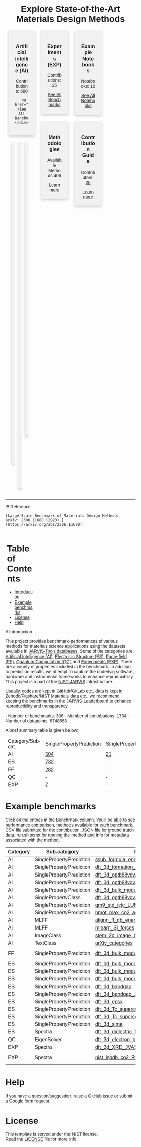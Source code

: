 [LICENSE]: https://github.com/usnistgov/jarvis/blob/master/LICENSE.rst
<!--
<div class="menu-logo">
    <img src="https://www.ctcms.nist.gov/~knc6/static/JARVIS-DFT/images/nist-logo.jpg" alt="" width="100" height="auto"/>
</div>
-->

<style>
* {
  box-sizing: border-box;
}

.column {
  float: left;
  width: 33.33%;
  padding: 5px;
}

/* Clearfix (clear floats) */
.row::after {
  content: "";
  clear: both;
  display: table;
}

* {
  box-sizing: border-box;
}

body {
  font-family: Arial, Helvetica, sans-serif;
}

/* Float four columns side by side */
.column {
  float: left;
  width: 25%;
  padding: 0 10px;
}

/* Remove extra left and right margins, due to padding */
.row {margin: 0 -5px;}

/* Clear floats after the columns */
.row:after {
  content: "";
  display: table;
  clear: both;
}

/* Responsive columns */
@media screen and (max-width: 600px) {
  .column {
    width: 100%;
    display: block;
    margin-bottom: 20px;
  }
}

/* Style the counter cards */
.card {
  box-shadow: 0 4px 8px 0 rgba(0, 0, 0, 0.2);
  padding: 20px;
  text-align: center;
  background-color: #f1f1f1;
  margin-bottom: 20px;
}

</style>


<h1 style="text-align:center;">Explore State-of-the-Art Materials Design Methods</h1>
<div class="row">
  <div class="column">
    <div class="card">
<h3>Artificial intelligence (AI)</h3><p>Contributions: 680</p>

      <a href="./AI" >See All Benchmarks</a>
    </div>
  </div>

  <div class="column">
    <div class="card">
<h3>Electronic Struct. (ES)</h3><p>Contributions: 742</p>
      <a href="./ES" >See All Benchmarks</a>
    </div>
  </div>

  <div class="column">
    <div class="card">
<h3>Force-field (FF)/potentials</h3><p>Contributions 282</p>
      <a href="./FF" >See All Benchmarks</a>
    </div>
  </div>

  <div class="column">
    <div class="card">
<h3>Quantum Comput. (QC) </h3><p>Contributions: 6</p>
      <a href="./QC" >See All Benchmarks</a>
    </div>
  </div>

</div>
<div class="row">

  <div class="column">
    <div class="card">
<h3>Experiments (EXP)</h3><p>Contributions: 25</p>
      <a href="./EXP" >See All Benchmarks</a>
    </div>
  </div>

  <div class="column">
    <div class="card">
      <h3>Example Notebooks</h3><p>Notebooks: 16</p>
      <a href="./notebooks" >See All Notebooks</a>
    </div>
  </div>


  <div class="column">
    <div class="card">
<h3>Methodologies</h3><p>Available Methods:406</p>
      <a href="https://github.com/usnistgov/jarvis_leaderboard/tree/main/jarvis_leaderboard/contributions">Learn more</a>
    </div>
  </div>

  <div class="column">
    <div class="card">
<h3>Contribution Guide</h3><p>Contributors: <a href="https://github.com/usnistgov/jarvis_leaderboard/graphs/contributors" >26</a></p>
      <a href="./guide" >Learn more</a>
    </div>
  </div>

</div>

---

!!! Reference

    [Large Scale Benchmark of Materials Design Methods, arXiv: 2306.11688 (2023) ](https://arxiv.org/abs/2306.11688)



<div class="row">
<div class="column">
<h1 id="table-of-contents">Table of Contents</h1>
<ul>
<li><a href="#intro">Introduction</a></li>
<li><a href="#example">Example benchmarks</a></li>
<li><a href="#license">License</a></li>
<li><a href="#help">Help</a></li>
</ul> 
</div>
<!--
<div class="column">
<iframe width="420" align="center" height="215" src="https://www.youtube.com/embed/QDx3jSIwpMo?autoplay=1&mute=1" frameborder="0" allowfullscreen></iframe>
</div>
-->
</div>
<a name="intro"></a>
# Introduction

This project provides benchmark-performances of various methods for materials science applications using the datasets available in [JARVIS-Tools databases](https://jarvis-tools.readthedocs.io/en/master/databases.html). Some of the categories are: [Artificial Intelligence (AI)](./AI), [Electronic Structure (ES)](./ES), [Force-field (FF)](./FF), [Quantum Computation (QC)](./QC) and [Experiments (EXP)](./EXP). There are a variety of properties included in the benchmark.
In addition to prediction results, we attempt to capture the underlyig software, hardware and instrumental frameworks to enhance reproducibility. This project is a part of the [NIST-JARVIS](https://jarvis.nist.gov) infrastructure.

Usually, codes are kept in GitHub/GitLab etc., data is kept in Zenodo/Figshare/NIST Materials data etc., we recommend keeping the benchmarks in the JARVIS-Leaderboard to enhance reproducibility and transparency. 

<!--number_of_benchmarks--> - Number of benchmarks: 306

<!--number_of_contributions--> - Number of contributions: 1734

<!--number_of_datapoints--> - Number of datapoints: 8748583

<!-- [Learn how to add benchmarks below](#add) -->
<!-- <p style="text-align:center;"><img align="middle" src="https://www.ctcms.nist.gov/~knc6/images/logo/jarvis-mission.png"  width="40%" height="20%"></p>-->





A brief summary table is given below:


<!--summary_table--><table style="width:100%" id="j_table"><thead><td>Category/Sub-cat.</td><td>SinglePropertyPrediction</td><td>SinglePropertyClass</td><td>MLFF</td><td>TextClass</td><td>TokenClass</td><td>TextSummary</td><td>TextGen</td><td>AtomGen</td><td>ImageClass</td><td>Spectra</td><td>EigenSolver</td><tr><td>AI</td><td><a href="./AI/SinglePropertyPrediction" target="_blank">504</a></td><td><a href="./AI/SinglePropertyClass" target="_blank">21</a></td><td><a href="./AI/MLFF" target="_blank">116</a></td><td><a href="./AI/TextClass" target="_blank">28</a></td><td><a href="./AI/TokenClass" target="_blank">1</a></td><td><a href="./AI/TextSummary" target="_blank">1</a></td><td><a href="./AI/TextGen" target="_blank">3</a></td><td><a href="./AI/AtomGen" target="_blank">3</a></td><td><a href="./AI/ImageClass" target="_blank">2</a></td><td><a href="./AI/Spectra" target="_blank">1</a></td><td>-</td><tr><tr><td>ES</td><td><a href="./ES/SinglePropertyPrediction" target="_blank">732</a></td><td>-</td><td>-</td><td>-</td><td>-</td><td>-</td><td>-</td><td>-</td><td>-</td><td><a href="./ES/Spectra" target="_blank">10</a></td><td>-</td><tr><tr><td>FF</td><td><a href="./FF/SinglePropertyPrediction" target="_blank">282</a></td><td>-</td><td>-</td><td>-</td><td>-</td><td>-</td><td>-</td><td>-</td><td>-</td><td>-</td><td>-</td><tr><tr><td>QC</td><td>-</td><td>-</td><td>-</td><td>-</td><td>-</td><td>-</td><td>-</td><td>-</td><td>-</td><td>-</td><td><a href="./QC/EigenSolver" target="_blank">6</a></td><tr><tr><td>EXP</td><td><a href="./EXP/SinglePropertyPrediction" target="_blank">7</a></td><td>-</td><td>-</td><td>-</td><td>-</td><td>-</td><td>-</td><td>-</td><td>-</td><td><a href="./EXP/Spectra" target="_blank">18</a></td><td>-</td><tr></table>





<a name="example"></a>
# Example benchmarks
Click on the entries in the Benchmark column. You'll be able to see performance comparison, methods available for each benchmark, CSV file submitted for the contribution, JSON file for ground trutch data, run.sh script for running the method and Info for metadata associated with the method.

<!--table_content--><table style="width:100%" id="j_table"><thead><tr><th>Category</th><th>Sub-category</th><th>Benchmark</th><th>Method</th><th>Metric</th><th>Score</th><th>Team</th><th>Dataset</th><th>Size</th></tr></thead><tr><td>AI</td><td>SinglePropertyPrediction</td><td><a href="./AI/SinglePropertyPrediction/ssub_formula_energy" target="_blank">ssub_formula_energy</a></td><td><a href="https://github.com/usnistgov/jarvis_leaderboard/tree/main/jarvis_leaderboard/contributions/ElemNet2_TL" target="_blank">ElemNet2_TL</a></td><td>MAE</td><td>0.0924</td><td>NorthWestern_University</td><td>ssub</td><td>1726</td></tr><tr><td>AI</td><td>SinglePropertyPrediction</td><td><a href="./AI/SinglePropertyPrediction/dft_3d_formation_energy_peratom" target="_blank">dft_3d_formation_energy_peratom</a></td><td><a href="https://github.com/usnistgov/jarvis_leaderboard/tree/main/jarvis_leaderboard/contributions/kgcnn_coGN" target="_blank">kgcnn_coGN</a></td><td>MAE</td><td>0.0271</td><td>kgcnn</td><td>dft_3d</td><td>55713</td></tr><tr><td>AI</td><td>SinglePropertyPrediction</td><td><a href="./AI/SinglePropertyPrediction/dft_3d_optb88vdw_bandgap" target="_blank">dft_3d_optb88vdw_bandgap</a></td><td><a href="https://github.com/usnistgov/jarvis_leaderboard/tree/main/jarvis_leaderboard/contributions/kgcnn_coGN" target="_blank">kgcnn_coGN</a></td><td>MAE</td><td>0.1219</td><td>kgcnn</td><td>dft_3d</td><td>55713</td></tr><tr><td>AI</td><td>SinglePropertyPrediction</td><td><a href="./AI/SinglePropertyPrediction/dft_3d_optb88vdw_total_energy" target="_blank">dft_3d_optb88vdw_total_energy</a></td><td><a href="https://github.com/usnistgov/jarvis_leaderboard/tree/main/jarvis_leaderboard/contributions/kgcnn_coGN" target="_blank">kgcnn_coGN</a></td><td>MAE</td><td>0.0262</td><td>kgcnn</td><td>dft_3d</td><td>55713</td></tr><tr><td>AI</td><td>SinglePropertyPrediction</td><td><a href="./AI/SinglePropertyPrediction/dft_3d_bulk_modulus_kv" target="_blank">dft_3d_bulk_modulus_kv</a></td><td><a href="https://github.com/usnistgov/jarvis_leaderboard/tree/main/jarvis_leaderboard/contributions/kgcnn_coNGN" target="_blank">kgcnn_coNGN</a></td><td>MAE</td><td>8.7022</td><td>kgcnn</td><td>dft_3d</td><td>19680</td></tr><tr><td>AI</td><td>SinglePropertyClass</td><td><a href="./AI/SinglePropertyClass/dft_3d_optb88vdw_bandgap" target="_blank">dft_3d_optb88vdw_bandgap</a></td><td><a href="https://github.com/usnistgov/jarvis_leaderboard/tree/main/jarvis_leaderboard/contributions/matminer_xgboost" target="_blank">matminer_xgboost</a></td><td>ACC</td><td>0.9361</td><td>UofT</td><td>dft_3d</td><td>55713</td></tr><tr><td>AI</td><td>SinglePropertyPrediction</td><td><a href="./AI/SinglePropertyPrediction/qm9_std_jctc_LUMO" target="_blank">qm9_std_jctc_LUMO</a></td><td><a href="https://github.com/usnistgov/jarvis_leaderboard/tree/main/jarvis_leaderboard/contributions/alignn_model" target="_blank">alignn_model</a></td><td>MAE</td><td>0.0175</td><td>ALIGNN</td><td>qm9_std_jctc</td><td>130829</td></tr><tr><td>AI</td><td>SinglePropertyPrediction</td><td><a href="./AI/SinglePropertyPrediction/hmof_max_co2_adsp" target="_blank">hmof_max_co2_adsp</a></td><td><a href="https://github.com/usnistgov/jarvis_leaderboard/tree/main/jarvis_leaderboard/contributions/matminer_xgboost" target="_blank">matminer_xgboost</a></td><td>MAE</td><td>0.4622</td><td>UofT</td><td>hmof</td><td>137651</td></tr><tr><td>AI</td><td>MLFF</td><td><a href="./AI/MLFF/alignn_ff_db_energy" target="_blank">alignn_ff_db_energy</a></td><td><a href="https://github.com/usnistgov/jarvis_leaderboard/tree/main/jarvis_leaderboard/contributions/alignnff_pretrained_wt0.1" target="_blank">alignnff_pretrained_wt0.1</a></td><td>MAE</td><td>0.0342</td><td>JARVIS</td><td>alignn_ff_db</td><td>307111</td></tr><tr><td>AI</td><td>MLFF</td><td><a href="./AI/MLFF/mlearn_Si_forces" target="_blank">mlearn_Si_forces</a></td><td><a href="https://github.com/usnistgov/jarvis_leaderboard/tree/main/jarvis_leaderboard/contributions/alignnff_mlearn_wt1" target="_blank">alignnff_mlearn_wt1</a></td><td>MULTIMAE</td><td>0.06942387617720659</td><td>JARVIS</td><td>mlearn_Si</td><td>239</td></tr><tr><td>AI</td><td>ImageClass</td><td><a href="./AI/ImageClass/stem_2d_image_bravais_class" target="_blank">stem_2d_image_bravais_class</a></td><td><a href="https://github.com/usnistgov/jarvis_leaderboard/tree/main/jarvis_leaderboard/contributions/densenet_model" target="_blank">densenet_model</a></td><td>ACC</td><td>0.8304</td><td>JARVIS</td><td>stem_2d_image</td><td>9150</td></tr><tr><td>AI</td><td>TextClass</td><td><a href="./AI/TextClass/arXiv_categories" target="_blank">arXiv_categories</a></td><td><a href="https://github.com/usnistgov/jarvis_leaderboard/tree/main/jarvis_leaderboard/contributions/svc_model_text_title_abstract" target="_blank">svc_model_text_title_abstract</a></td><td>ACC</td><td>0.9082</td><td>ChemNLP</td><td>arXiv</td><td>100994</td></tr><tr><td>FF</td><td>SinglePropertyPrediction</td><td><a href="./FF/SinglePropertyPrediction/dft_3d_bulk_modulus_JVASP_816_Al" target="_blank">dft_3d_bulk_modulus_JVASP_816_Al</a></td><td><a href="https://github.com/usnistgov/jarvis_leaderboard/tree/main/jarvis_leaderboard/contributions/2017--Kim-J-S--Pt-Al--LAMMPS--ipr1" target="_blank">2017--Kim-J-S--Pt-Al--LAMMPS--ipr1</a></td><td>MAE</td><td>0.0114</td><td>IPR</td><td>dft_3d</td><td>1</td></tr><tr><td>ES</td><td>SinglePropertyPrediction</td><td><a href="./ES/SinglePropertyPrediction/dft_3d_bulk_modulus_JVASP_816_Al" target="_blank">dft_3d_bulk_modulus_JVASP_816_Al</a></td><td><a href="https://github.com/usnistgov/jarvis_leaderboard/tree/main/jarvis_leaderboard/contributions/vasp_optcx13" target="_blank">vasp_optcx13</a></td><td>MAE</td><td>0.2</td><td>JARVIS</td><td>dft_3d</td><td>1</td></tr><tr><td>ES</td><td>SinglePropertyPrediction</td><td><a href="./ES/SinglePropertyPrediction/dft_3d_bulk_modulus" target="_blank">dft_3d_bulk_modulus</a></td><td><a href="https://github.com/usnistgov/jarvis_leaderboard/tree/main/jarvis_leaderboard/contributions/vasp_opt86b" target="_blank">vasp_opt86b</a></td><td>MAE</td><td>4.6619</td><td>JARVIS</td><td>dft_3d</td><td>21</td></tr><tr><td>ES</td><td>SinglePropertyPrediction</td><td><a href="./ES/SinglePropertyPrediction/dft_3d_bulk_modulus_JVASP_1002_Si" target="_blank">dft_3d_bulk_modulus_JVASP_1002_Si</a></td><td><a href="https://github.com/usnistgov/jarvis_leaderboard/tree/main/jarvis_leaderboard/contributions/vasp_scan" target="_blank">vasp_scan</a></td><td>MAE</td><td>0.669</td><td>JARVIS</td><td>dft_3d</td><td>1</td></tr><tr><td>ES</td><td>SinglePropertyPrediction</td><td><a href="./ES/SinglePropertyPrediction/dft_3d_bandgap" target="_blank">dft_3d_bandgap</a></td><td><a href="https://github.com/usnistgov/jarvis_leaderboard/tree/main/jarvis_leaderboard/contributions/vasp_tbmbj" target="_blank">vasp_tbmbj</a></td><td>MAE</td><td>0.4981</td><td>JARVIS</td><td>dft_3d</td><td>54</td></tr><tr><td>ES</td><td>SinglePropertyPrediction</td><td><a href="./ES/SinglePropertyPrediction/dft_3d_bandgap_JVASP_1002_Si" target="_blank">dft_3d_bandgap_JVASP_1002_Si</a></td><td><a href="https://github.com/usnistgov/jarvis_leaderboard/tree/main/jarvis_leaderboard/contributions/gpaw_gllbsc" target="_blank">gpaw_gllbsc</a></td><td>MAE</td><td>0.0048</td><td>GPAW</td><td>dft_3d</td><td>1</td></tr><tr><td>ES</td><td>SinglePropertyPrediction</td><td><a href="./ES/SinglePropertyPrediction/dft_3d_epsx" target="_blank">dft_3d_epsx</a></td><td><a href="https://github.com/usnistgov/jarvis_leaderboard/tree/main/jarvis_leaderboard/contributions/vasp_optb88vdw_linopt" target="_blank">vasp_optb88vdw_linopt</a></td><td>MAE</td><td>1.4638</td><td>JARVIS</td><td>dft_3d</td><td>16</td></tr><tr><td>ES</td><td>SinglePropertyPrediction</td><td><a href="./ES/SinglePropertyPrediction/dft_3d_Tc_supercon_JVASP_1151_MgB2" target="_blank">dft_3d_Tc_supercon_JVASP_1151_MgB2</a></td><td><a href="https://github.com/usnistgov/jarvis_leaderboard/tree/main/jarvis_leaderboard/contributions/qe_pbesol_gbrv" target="_blank">qe_pbesol_gbrv</a></td><td>MAE</td><td>6.3148</td><td>JARVIS</td><td>dft_3d</td><td>1</td></tr><tr><td>ES</td><td>SinglePropertyPrediction</td><td><a href="./ES/SinglePropertyPrediction/dft_3d_Tc_supercon" target="_blank">dft_3d_Tc_supercon</a></td><td><a href="https://github.com/usnistgov/jarvis_leaderboard/tree/main/jarvis_leaderboard/contributions/qe_pbesol_gbrv" target="_blank">qe_pbesol_gbrv</a></td><td>MAE</td><td>3.3785</td><td>JARVIS</td><td>dft_3d</td><td>14</td></tr><tr><td>ES</td><td>SinglePropertyPrediction</td><td><a href="./ES/SinglePropertyPrediction/dft_3d_slme" target="_blank">dft_3d_slme</a></td><td><a href="https://github.com/usnistgov/jarvis_leaderboard/tree/main/jarvis_leaderboard/contributions/vasp_tbmbj" target="_blank">vasp_tbmbj</a></td><td>MAE</td><td>5.0925</td><td>JARVIS</td><td>dft_3d</td><td>5</td></tr><tr><td>ES</td><td>Spectra</td><td><a href="./ES/Spectra/dft_3d_dielectric_function" target="_blank">dft_3d_dielectric_function</a></td><td><a href="https://github.com/usnistgov/jarvis_leaderboard/tree/main/jarvis_leaderboard/contributions/vasp_tbmbj" target="_blank">vasp_tbmbj</a></td><td>MULTIMAE</td><td>2.8799621766740207</td><td>JARVIS</td><td>dft_3d</td><td>4</td></tr><tr><td>QC</td><td>EigenSolver</td><td><a href="./QC/EigenSolver/dft_3d_electron_bands_JVASP_816_Al_WTBH" target="_blank">dft_3d_electron_bands_JVASP_816_Al_WTBH</a></td><td><a href="https://github.com/usnistgov/jarvis_leaderboard/tree/main/jarvis_leaderboard/contributions/qiskit_vqd_SU2_c6" target="_blank">qiskit_vqd_SU2_c6</a></td><td>MULTIMAE</td><td>0.002963733593749998</td><td>JARVIS</td><td>dft_3d</td><td>1</td></tr><tr><td>EXP</td><td>Spectra</td><td><a href="./EXP/Spectra/dft_3d_XRD_JVASP_19821_MgB2" target="_blank">dft_3d_XRD_JVASP_19821_MgB2</a></td><td><a href="https://github.com/usnistgov/jarvis_leaderboard/tree/main/jarvis_leaderboard/contributions/bruker_d8" target="_blank">bruker_d8</a></td><td>MULTIMAE</td><td>0.020040003548149166</td><td>MML-BrukerD8</td><td>dft_3d</td><td>1</td></tr><tr><td>EXP</td><td>Spectra</td><td><a href="./EXP/Spectra/nist_isodb_co2_RM_8852" target="_blank">nist_isodb_co2_RM_8852</a></td><td><a href="https://github.com/usnistgov/jarvis_leaderboard/tree/main/jarvis_leaderboard/contributions/10.1007s10450-018-9958-x.Lab01" target="_blank">10.1007s10450-018-9958-x.Lab01</a></td><td>MULTIMAE</td><td>0.02129168060976213</td><td>FACTlab</td><td>nist_isodb</td><td>1</td></tr><!--table_content--></table>









       
<a name="help"></a>
# Help

   If you have a question/suggestion, raise a [GitHub issue](https://github.com/usnistgov/jarvis_leaderboard/issues) or submit a [Google form](https://forms.gle/giDEnfNmkaU5BhBw9) request.


<a name="license"></a>
# License

   This template is served under the NIST license.  
   Read the [LICENSE] file for more info.